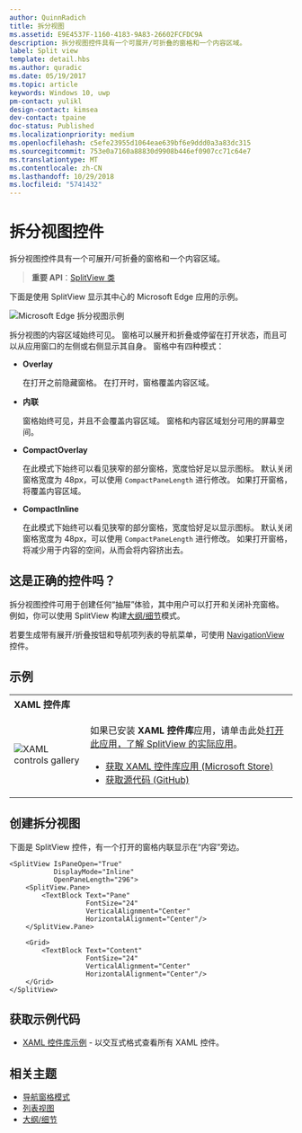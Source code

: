 ```yaml
---
author: QuinnRadich
title: 拆分视图
ms.assetid: E9E4537F-1160-4183-9A83-26602FCFDC9A
description: 拆分视图控件具有一个可展开/可折叠的窗格和一个内容区域。
label: Split view
template: detail.hbs
ms.author: quradic
ms.date: 05/19/2017
ms.topic: article
keywords: Windows 10, uwp
pm-contact: yulikl
design-contact: kimsea
dev-contact: tpaine
doc-status: Published
ms.localizationpriority: medium
ms.openlocfilehash: c5efe23955d1064eae639bf6e9ddd0a3a83dc315
ms.sourcegitcommit: 753e0a7160a88830d9908b446ef0907cc71c64e7
ms.translationtype: MT
ms.contentlocale: zh-CN
ms.lasthandoff: 10/29/2018
ms.locfileid: "5741432"
---
```

# <a name="split-view-control"></a>拆分视图控件

拆分视图控件具有一个可展开/可折叠的窗格和一个内容区域。

> **重要 API**：[SplitView 类](https://msdn.microsoft.com/library/windows/apps/dn864360)

下面是使用 SplitView 显示其中心的 Microsoft Edge 应用的示例。

![Microsoft Edge 拆分视图示例](images/split_view_Edge.png)


 拆分视图的内容区域始终可见。 窗格可以展开和折叠或停留在打开状态，而且可以从应用窗口的左侧或右侧显示其自身。 窗格中有四种模式：

-   **Overlay**

    在打开之前隐藏窗格。 在打开时，窗格覆盖内容区域。

-   **内联**

    窗格始终可见，并且不会覆盖内容区域。 窗格和内容区域划分可用的屏幕空间。

-   **CompactOverlay**

    在此模式下始终可以看见狭窄的部分窗格，宽度恰好足以显示图标。 默认关闭窗格宽度为 48px，可以使用 `CompactPaneLength` 进行修改。 如果打开窗格，将覆盖内容区域。

-   **CompactInline**

    在此模式下始终可以看见狭窄的部分窗格，宽度恰好足以显示图标。 默认关闭窗格宽度为 48px，可以使用 `CompactPaneLength` 进行修改。 如果打开窗格，将减少用于内容的空间，从而会将内容挤出去。

## <a name="is-this-the-right-control"></a>这是正确的控件吗？

拆分视图控件可用于创建任何“抽屉”体验，其中用户可以打开和关闭补充窗格。 例如，你可以使用 SplitView 构建[大纲/细节](master-details.md)模式。

若要生成带有展开/折叠按钮和导航项列表的导航菜单，可使用 [NavigationView](navigationview.md) 控件。

## <a name="examples"></a>示例

<table>
<th align="left">XAML 控件库<th>
<tr>
<td><img src="images/xaml-controls-gallery-sm.png" alt="XAML controls gallery"></img></td>
<td>
    <p>如果已安装 <strong style="font-weight: semi-bold">XAML 控件库</strong>应用，请单击此处<a href="xamlcontrolsgallery:/item/SplitView">打开此应用，了解 SplitView 的实际应用</a>。</p>
    <ul>
    <li><a href="https://www.microsoft.com/store/productId/9MSVH128X2ZT">获取 XAML 控件库应用 (Microsoft Store)</a></li>
    <li><a href="https://github.com/Microsoft/Windows-universal-samples/tree/master/Samples/XamlUIBasics">获取源代码 (GitHub)</a></li>
    </ul>
</td>
</tr>
</table>

## <a name="create-a-split-view"></a>创建拆分视图

下面是 SplitView 控件，有一个打开的窗格内联显示在“内容”旁边。
```xaml
<SplitView IsPaneOpen="True"
           DisplayMode="Inline"
           OpenPaneLength="296">
    <SplitView.Pane>
        <TextBlock Text="Pane"
                   FontSize="24"
                   VerticalAlignment="Center"
                   HorizontalAlignment="Center"/>
    </SplitView.Pane>

    <Grid>
        <TextBlock Text="Content"
                   FontSize="24"
                   VerticalAlignment="Center"
                   HorizontalAlignment="Center"/>
    </Grid>
</SplitView>
```

## <a name="get-the-sample-code"></a>获取示例代码

- [XAML 控件库示例](https://github.com/Microsoft/Windows-universal-samples/tree/master/Samples/XamlUIBasics) - 以交互式格式查看所有 XAML 控件。

## <a name="related-topics"></a>相关主题
- [导航窗格模式](navigationview.md)
- [列表视图](lists.md)
- [大纲/细节](master-details.md)
